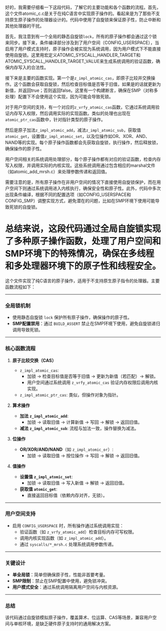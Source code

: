 好的，我需要仔细看一下这段代码，了解它的主要功能和各个函数的流程。首先，这个文件atomic_c.c是关于在纯C语言中实现原子操作的。看起来是为了那些不支持原生原子操作的处理器设计的。代码中使用了自旋锁来保证原子性，防止中断和其他处理器的干扰。

首先，我注意到有一个全局的静态自旋锁`lock`，所有的原子操作都会通过这个锁来同步。接下来，条件编译部分涉及到了用户空间（CONFIG_USERSPACE），当启用了用户模式支持时，原子操作会被实现为系统调用，因为用户模式下不能直接使用自旋锁。这里用宏定义ATOMIC_SYSCALL_HANDLER_TARGET和ATOMIC_SYSCALL_HANDLER_TARGET_VALUE来生成系统调用的验证函数，确保内存写入的合法性。

接下来是主要的函数实现。第一个是`z_impl_atomic_cas`，即原子比较并交换操作。这个函数会获取自旋锁，然后检查目标值是否等于旧值，如果是的话就更新为新值，并返回true；否则返回false。这里有一个构建断言，确保在SMP（对称多处理）配置下不会使用这个实现，因为可能会导致死锁。

对于用户空间的支持，有一个对应的`z_vrfy_atomic_cas`函数，它通过系统调用验证内存写入权限，然后调用实际的实现函数。类似的处理也出现在`atomic_ptr_cas`函数中，针对指针类型的原子操作。

然后是原子加法`z_impl_atomic_add`，减法`z_impl_atomic_sub`，获取值`atomic_get`，设置值`z_impl_atomic_set`，以及位操作如OR、XOR、AND、NAND等的实现。每个原子操作函数都会先获取自旋锁，执行操作，然后释放锁，确保操作的原子性。

用户空间相关的系统调用处理部分，每个原子操作都有对应的验证函数，检查内存写入权限，并调用实际的内核实现。这些系统调用通过包含相应的marshal文件（如atomic_add_mrsh.c）来处理参数传递和返回值。

需要注意的是，所有原子操作在非用户空间的情况下直接使用自旋锁保护，而在用户空间下则通过系统调用进入内核执行，确保安全性和原子性。此外，代码中多次出现条件编译，根据不同的配置选项（如CONFIG_USERSPACE和CONFIG_SMP）调整实现方式，避免潜在的问题，比如在SMP环境下使用可能导致死锁的自旋锁。

总结来说，这段代码通过全局自旋锁实现了多种原子操作函数，处理了用户空间和SMP环境下的特殊情况，确保在多线程和多处理器环境下的原子性和线程安全。
================================================
这个文件实现了纯C语言的原子操作，适用于不支持原生原子指令的处理器。主要函数流程如下：

---

### **全局锁机制**
- 使用静态自旋锁 `lock` 保护所有原子操作，确保操作的原子性。
- **SMP配置禁用**：通过 `BUILD_ASSERT` 禁止在SMP环境下使用，避免自旋锁递归调用导致死锁。

---

### **核心函数流程**
1. **原子比较交换（CAS）**
   - `z_impl_atomic_cas`:
     - 加锁 → 检查目标值是否等于旧值 → 更新为新值（若匹配）→ 解锁。
     - 用户空间通过系统调用 `z_vrfy_atomic_cas` 验证内存权限后调用内核实现。
   - `z_impl_atomic_ptr_cas`: 类似，但操作对象为指针。

2. **算术操作**
   - **加法 `z_impl_atomic_add`**:
     - 加锁 → 读取旧值 → 计算新值 → 写回 → 解锁 → 返回旧值。
   - **减法 `z_impl_atomic_sub`**: 流程与加法一致，操作替换为减法。

3. **位操作**
   - **OR/XOR/AND/NAND**（如 `z_impl_atomic_or`）:
     - 加锁 → 读取旧值 → 按位操作 → 写回 → 解锁 → 返回旧值。

4. **值操作**
   - **设置值 `z_impl_atomic_set`**:
     - 加锁 → 读取旧值 → 写入新值 → 解锁 → 返回旧值。
   - **获取值 `atomic_get`**:
     - 直接返回目标值（依赖内存对齐，无锁）。

---

### **用户空间支持**
- 启用 `CONFIG_USERSPACE` 时，所有操作通过系统调用实现：
  - 验证函数（如 `z_vrfy_atomic_add`）检查目标内存可写权限。
  - 调用内核实现函数（如 `z_impl_atomic_add`）。
  - 通过 `syscalls/*_mrsh.c` 处理系统调用参数传递。

---

### **关键设计**
- **单全局锁**：简单但确保原子性，性能非首要考量。
- **SMP限制**：禁止在SMP配置中使用，避免锁冲突。
- **用户模式安全**：通过系统调用隔离用户空间与内核资源。

---

### **总结**
该代码通过自旋锁模拟原子操作，覆盖算术、位运算、CAS等场景，兼容用户空间与单核环境，是缺乏硬件原子支持时的通用解决方案。